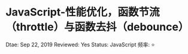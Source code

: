 # JavaScript-性能优化，函数节流（throttle）与函数去抖（debounce）

Dtae: Sep 22, 2019
Reviewed: Yes
Status: JavaScript
频率: ⭐

